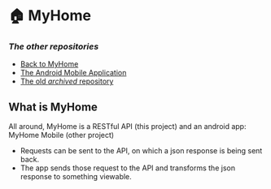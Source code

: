 # :house: MyHome
### ***The other repositories***
-  [Back to MyHome](https://github.com/Z-100/MyHome)
-  [The Android Mobile Application](https://github.com/Z-100/MyHome-Mobile)
-  [The old _archived_ repository](https://github.com/z-100/MyHome-Android-App)

## What is MyHome
All around, MyHome is a RESTful API (this project) and an android app: MyHome Mobile (other project)
  * Requests can be sent to the API, on which a json response is being sent back.
  * The app sends those request to the API and transforms the json response to something viewable.
  

